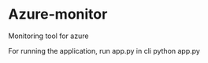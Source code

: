 # Azure-monitor
Monitoring tool for azure

For running the application, run app.py in cli
python app.py
